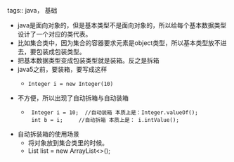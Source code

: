 tags:: java， 基础

- java是面向对象的，但是基本类型不是面向对象的，所以给每个基本数据类型设计了一个对应的类代表。
- 比如集合类中，因为集合的容器要求元素是object类型，所以基本类型放不进去，要包装成包装类型。
- 把基本数据类型变成包装类型就是装箱。反之是拆箱
- java5之前，要装箱，要写成这样
	- ```
	  Integer i = new Integer(10)
	  ```
- 不方便，所以出现了自动拆箱与自动装箱
	- ```
	   Integer i = 10;  //自动装箱 本质上是：Integer.valueOf();
	   int b = i;     //自动拆箱 本质上是： i.intValue();
	  ```
- 自动拆装箱的使用场景
	- 将对象放到集合类里的时候。
	- List<Integer> list = new ArrayList<>();